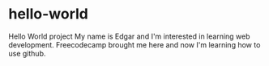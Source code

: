# hello-world
Hello World project
My name is Edgar and I'm interested in learning web development. 
Freecodecamp brought me here and now I'm learning how to use github.
